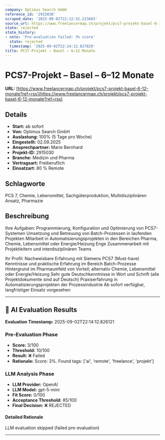 ```yaml
---
company: Optimus Search GmbH
reference_id: '2915030'
scraped_date: '2025-09-02T22:12:32.223665'
source_url: https://www.freelancermap.ch/projekt/pcs7-projekt-basel-6-12-monate?ref=rss
state: rejected
state_history:
- note: 'Pre-evaluation failed: 3% score'
  state: rejected
  timestamp: '2025-09-02T22:14:12.827829'
title: PCS7-Projekt – Basel – 6–12 Monate
---
```



# PCS7-Projekt – Basel – 6–12 Monate
**URL:** [https://www.freelancermap.ch/projekt/pcs7-projekt-basel-6-12-monate?ref=rss](https://www.freelancermap.ch/projekt/pcs7-projekt-basel-6-12-monate?ref=rss)
## Details
- **Start:** ab sofort
- **Von:** Optimus Search GmbH
- **Auslastung:** 100% (5 Tage pro Woche)
- **Eingestellt:** 02.09.2025
- **Ansprechpartner:** Marie Bernhard
- **Projekt-ID:** 2915030
- **Branche:** Medizin und Pharma
- **Vertragsart:** Freiberuflich
- **Einsatzart:** 80
                                                % Remote

## Schlagworte
PCS 7, Chemie, Lebensmittel, Sachgüterproduktion, Multidisziplinären Ansatz, Pharmazie

## Beschreibung
Ihre Aufgaben:
Programmierung, Konfiguration und Optimierung von PCS7-Systemen
Umsetzung und Betreuung von Batch-Prozessen in laufenden Projekten
Mitarbeit in Automatisierungsprojekten in den Bereichen Pharma, Chemie, Lebensmittel oder Energie/Heizung
Enge Zusammenarbeit mit Projektleitern und interdisziplinären Teams

Ihr Profil:
Nachweisbare Erfahrung mit Siemens PCS7 (Must-have)
Kenntnisse und praktische Erfahrung im Bereich Batch-Prozesse
Hintergrund im Pharmaumfeld von Vorteil; alternativ Chemie, Lebensmittel oder Energie/Heizung
Sehr gute Deutschkenntnisse in Wort und Schrift (alle Projektdokumente sind auf Deutsch)
Praxiserfahrung in Automatisierungsprojekten der Prozessindustrie
Ab sofort verfügbar, langfristiger Einsatz vorgesehen

---

## 🤖 AI Evaluation Results

**Evaluation Timestamp:** 2025-09-02T22:14:12.826121

### Pre-Evaluation Phase
- **Score:** 3/100
- **Threshold:** 10/100
- **Result:** ❌ Failed
- **Rationale:** Score: 3%. Found tags: ['ai', 'remote', 'freelance', 'projekt']

### LLM Analysis Phase
- **LLM Provider:** OpenAI
- **LLM Model:** gpt-5-mini
- **Fit Score:** 0/100
- **Acceptance Threshold:** 85/100
- **Final Decision:** ❌ REJECTED

#### Detailed Rationale
LLM evaluation skipped (failed pre-evaluation)

---
